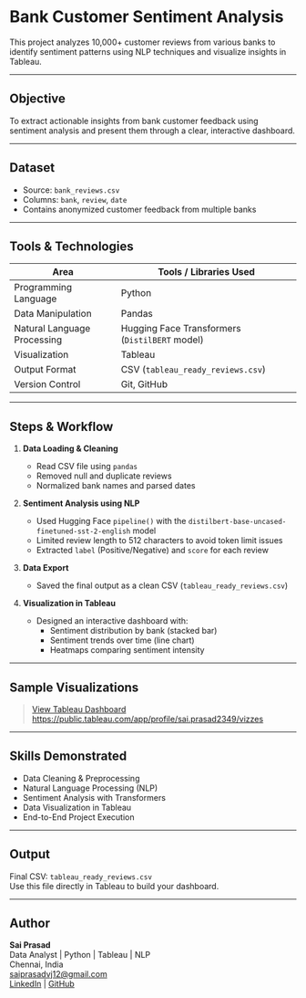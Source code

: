 #  Bank Customer Sentiment Analysis

This project analyzes 10,000+ customer reviews from various banks to identify sentiment patterns using NLP techniques and visualize insights in Tableau.

---

##  Objective

To extract actionable insights from bank customer feedback using sentiment analysis and present them through a clear, interactive dashboard.

---

##  Dataset

- Source: `bank_reviews.csv`
- Columns: `bank`, `review`, `date`
- Contains anonymized customer feedback from multiple banks

---

##  Tools & Technologies

| Area                        | Tools / Libraries Used                                   |
|----------------------------|-----------------------------------------------------------|
| Programming Language       | Python                                                    |
| Data Manipulation          | Pandas                                                    |
| Natural Language Processing| Hugging Face Transformers (`DistilBERT` model)           |
| Visualization              | Tableau                                                   |
| Output Format              | CSV (`tableau_ready_reviews.csv`)                         |
| Version Control            | Git, GitHub                                               |

---

##  Steps & Workflow

1. **Data Loading & Cleaning**
   - Read CSV file using `pandas`
   - Removed null and duplicate reviews
   - Normalized bank names and parsed dates

2. **Sentiment Analysis using NLP**
   - Used Hugging Face `pipeline()` with the `distilbert-base-uncased-finetuned-sst-2-english` model
   - Limited review length to 512 characters to avoid token limit issues
   - Extracted `label` (Positive/Negative) and `score` for each review

3. **Data Export**
   - Saved the final output as a clean CSV (`tableau_ready_reviews.csv`)

4. **Visualization in Tableau**
   - Designed an interactive dashboard with:
     - Sentiment distribution by bank (stacked bar)
     - Sentiment trends over time (line chart)
     - Heatmaps comparing sentiment intensity

---

##  Sample Visualizations

> [ View Tableau Dashboard](#)  
 https://public.tableau.com/app/profile/sai.prasad2349/vizzes 

---

##  Skills Demonstrated

- Data Cleaning & Preprocessing
- Natural Language Processing (NLP)
- Sentiment Analysis with Transformers
- Data Visualization in Tableau
- End-to-End Project Execution

---

##  Output

Final CSV: `tableau_ready_reviews.csv`  
Use this file directly in Tableau to build your dashboard.

---

##  Author

**Sai Prasad**  
Data Analyst | Python | Tableau | NLP  
Chennai, India  
saiprasadvj12@gmail.com  
[LinkedIn]( https://www.linkedin.com/in/sai-prasad-2056aa182/ ) | [GitHub](#)

